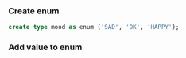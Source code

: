 
### Create enum
```sql
create type mood as enum ('SAD', 'OK', 'HAPPY');
```

### Add value to enum
